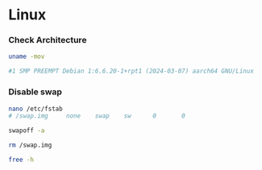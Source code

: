 # Linux
### Check Architecture
```bash
uname -mov
```
```bash
#1 SMP PREEMPT Debian 1:6.6.20-1+rpt1 (2024-03-07) aarch64 GNU/Linux
```
### Disable swap
```bash
nano /etc/fstab
# /swap.img     none    swap    sw      0       0
```
```bash
swapoff -a
```
```bash
rm /swap.img
```
```bash
free -h
```
